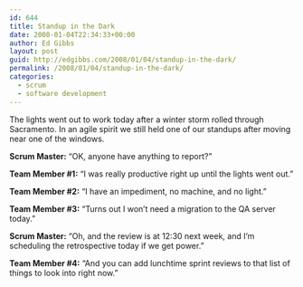 ```yaml
---
id: 644
title: Standup in the Dark
date: 2008-01-04T22:34:33+00:00
author: Ed Gibbs
layout: post
guid: http://edgibbs.com/2008/01/04/standup-in-the-dark/
permalink: /2008/01/04/standup-in-the-dark/
categories:
  - scrum
  - software development
---
```

The lights went out to work today after a winter storm rolled through Sacramento. In an agile spirit we still held one of our standups after moving near one of the windows. 

**Scrum Master:** &#8220;OK, anyone have anything to report?&#8221;
  
**Team Member #1:** &#8220;I was really productive right up until the lights went out.&#8221;
  
**Team Member #2:** &#8220;I have an impediment, no machine, and no light.&#8221;
  
**Team Member #3:** &#8220;Turns out I won&#8217;t need a migration to the QA server today.&#8221;
  
**Scrum Master:** &#8220;Oh, and the review is at 12:30 next week, and I&#8217;m scheduling the retrospective today if we get power.&#8221;
  
**Team Member #4:** &#8220;And you can add lunchtime sprint reviews to that list of things to look into right now.&#8221;